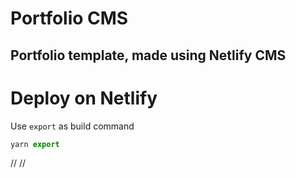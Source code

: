 # Portfolio CMS

## Portfolio template, made using Netlify CMS

# Deploy on Netlify

Use `export` as build command

```js
yarn export
```

// //

